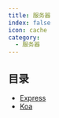 ```yaml
---
title: 服务器
index: false
icon: cache
category:
  - 服务器
---
```


## 目录


- [Express](express.md)
- [Koa](koa.md)